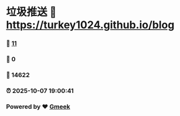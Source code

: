 # 垃圾推送 :link: https://turkey1024.github.io/blog 
### :page_facing_up: [11](https://turkey1024.github.io/blog/tag.html) 
### :speech_balloon: 0 
### :hibiscus: 14622 
### :alarm_clock: 2025-10-07 19:00:41 
### Powered by :heart: [Gmeek](https://github.com/Meekdai/Gmeek)
